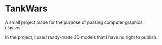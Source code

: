 # TankWars
A small project made for the purpose of passing computer graphics classes.

In the project, I used ready-made 3D models that I have no right to publish.
